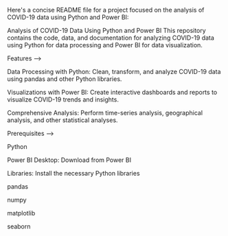 
Here's a concise README file for a project focused on the analysis of COVID-19 data using Python and Power BI:

Analysis of COVID-19 Data Using Python and Power BI
This repository contains the code, data, and documentation for analyzing COVID-19 data using Python for data processing and Power BI for data visualization.

Features -->


Data Processing with Python: Clean, transform, and analyze COVID-19 data using pandas and other Python libraries.

Visualizations with Power BI: Create interactive dashboards and reports to visualize COVID-19 trends and insights.

Comprehensive Analysis: Perform time-series analysis, geographical analysis, and other statistical analyses.

Prerequisites -->

Python

Power BI Desktop: Download from Power BI

Libraries: Install the necessary Python libraries

pandas

numpy

matplotlib

seaborn
